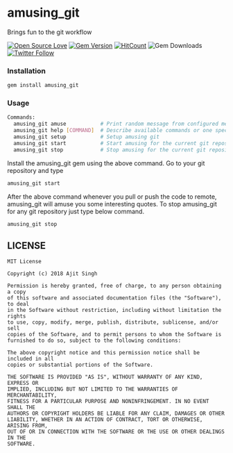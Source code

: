 # amusing_git
Brings fun to the git workflow

[![Open Source Love](https://badges.frapsoft.com/os/v1/open-source.svg?v=102)](https://opensource.org/licenses/MIT)
[![Gem Version](https://badge.fury.io/rb/amusing_git.svg)](https://badge.fury.io/rb/amusing_git)
[![HitCount](http://hits.dwyl.io/ajitsing/amusing_git.svg)](http://hits.dwyl.io/ajitsing/amusing_git)
![Gem Downloads](https://ruby-gem-downloads-badge.herokuapp.com/amusing_git?type=total)
[![Twitter Follow](https://img.shields.io/twitter/follow/Ajit5ingh.svg?style=social)](https://twitter.com/Ajit5ingh)

### Installation
```bash
gem install amusing_git
```

### Usage
```bash
Commands:
  amusing_git amuse           # Print random message from configured messages, use `amusing_git help amuse` to know how to add your own messages
  amusing_git help [COMMAND]  # Describe available commands or one specific command
  amusing_git setup           # Setup amusing git
  amusing_git start           # Start amusing for the current git repository
  amusing_git stop            # Stop amusing for the current git repository
```

Install the amusing_git gem using the above command. Go to your git repository and type
```bash
amusing_git start
```
After the above command whenever you pull or push the code to remote, amusing_git will amuse you some interesting quotes.
To stop amusing_git for any git repository just type below command.
```bash
amusing_git stop
```

LICENSE
-------

```LICENSE
MIT License

Copyright (c) 2018 Ajit Singh

Permission is hereby granted, free of charge, to any person obtaining a copy
of this software and associated documentation files (the "Software"), to deal
in the Software without restriction, including without limitation the rights
to use, copy, modify, merge, publish, distribute, sublicense, and/or sell
copies of the Software, and to permit persons to whom the Software is
furnished to do so, subject to the following conditions:

The above copyright notice and this permission notice shall be included in all
copies or substantial portions of the Software.

THE SOFTWARE IS PROVIDED "AS IS", WITHOUT WARRANTY OF ANY KIND, EXPRESS OR
IMPLIED, INCLUDING BUT NOT LIMITED TO THE WARRANTIES OF MERCHANTABILITY,
FITNESS FOR A PARTICULAR PURPOSE AND NONINFRINGEMENT. IN NO EVENT SHALL THE
AUTHORS OR COPYRIGHT HOLDERS BE LIABLE FOR ANY CLAIM, DAMAGES OR OTHER
LIABILITY, WHETHER IN AN ACTION OF CONTRACT, TORT OR OTHERWISE, ARISING FROM,
OUT OF OR IN CONNECTION WITH THE SOFTWARE OR THE USE OR OTHER DEALINGS IN THE
SOFTWARE.
